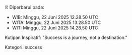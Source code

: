 ⏰ Diperbarui pada:
- WIB: Minggu, 22 Juni 2025 12.28.50 UTC
- WITA: Minggu, 22 Juni 2025 13.28.50 UTC
- WIT: Minggu, 22 Juni 2025 14.28.50 UTC

Kutipan Inspiratif:
"Success is a journey, not a destination."


Kategori: success

